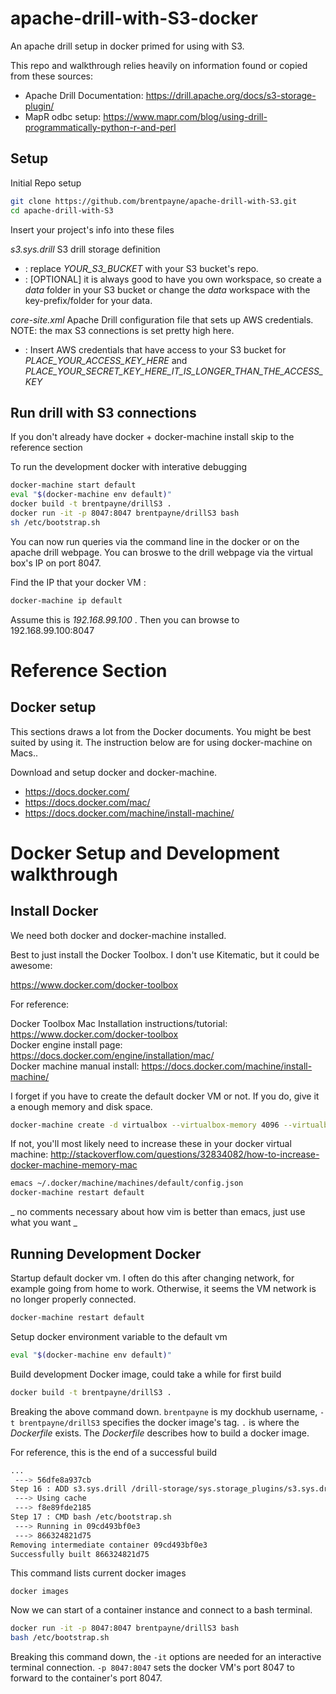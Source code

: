 # apache-drill-with-S3-docker
An apache drill setup in docker primed for using with S3.

This repo and walkthrough relies heavily on information found or copied from these sources:
  - Apache Drill Documentation: https://drill.apache.org/docs/s3-storage-plugin/
  - MapR odbc setup: https://www.mapr.com/blog/using-drill-programmatically-python-r-and-perl

## Setup

Initial Repo setup
```sh
git clone https://github.com/brentpayne/apache-drill-with-S3.git
cd apache-drill-with-S3
```

Insert your project's info into these files

*s3.sys.drill*
S3 drill storage definition
 -  : replace *YOUR_S3_BUCKET* with your S3 bucket's repo.
 -  : [OPTIONAL] it is always good to have you own workspace, so create a _data_ folder in your S3 bucket or change the _data_ workspace with the key-prefix/folder for your data.

*core-site.xml*
Apache Drill configuration file that sets up AWS credentials.  NOTE: the max S3 connections is set pretty high here.
 -  :  Insert AWS credentials that have access to your S3 bucket for *PLACE_YOUR_ACCESS_KEY_HERE* and *PLACE_YOUR_SECRET_KEY_HERE_IT_IS_LONGER_THAN_THE_ACCESS_KEY*

## Run drill with S3 connections
If you don't already have docker + docker-machine install skip to the reference section

To run the development docker with interative debugging
```sh
docker-machine start default
eval "$(docker-machine env default)"
docker build -t brentpayne/drillS3 .
docker run -it -p 8047:8047 brentpayne/drillS3 bash
sh /etc/bootstrap.sh
```

You can now run queries via the command line in the docker or on the apache drill webpage.
You can broswe to the drill webpage via the virtual box's IP on port 8047.

Find the IP that your docker VM :
```sh
docker-machine ip default
```

Assume this is _192.168.99.100_ . Then you can browse to 192.168.99.100:8047


# Reference Section 
## Docker setup

This sections draws a lot from the Docker documents.  You might be best suited by using it. The instruction below are for using docker-machine on Macs..

Download and setup docker and docker-machine.  
  - https://docs.docker.com/
  - https://docs.docker.com/mac/
  - https://docs.docker.com/machine/install-machine/

# Docker Setup and Development walkthrough

## Install Docker

We need both docker and docker-machine installed.

Best to just install the Docker Toolbox. I don't use Kitematic, but it could be awesome:

https://www.docker.com/docker-toolbox

For reference:

Docker Toolbox Mac Installation instructions/tutorial: https://www.docker.com/docker-toolbox <br>
Docker engine install page: https://docs.docker.com/engine/installation/mac/  <br>
Docker machine manual install: https://docs.docker.com/machine/install-machine/ <br>

I forget if you have to create the default docker VM or not.  If you do, give it a enough memory and disk space.
```sh
docker-machine create -d virtualbox --virtualbox-memory 4096 --virtualbox-disk-size 20000 default
```

If not, you'll most likely need to increase these in your docker virtual machine:
http://stackoverflow.com/questions/32834082/how-to-increase-docker-machine-memory-mac

```sh
emacs ~/.docker/machine/machines/default/config.json
docker-machine restart default
```
_ no comments necessary about how vim is better than emacs, just use what you want _

## Running Development Docker

Startup default docker vm.  I often do this after changing network, for example going from home to work.  Otherwise, it seems the VM network is no longer properly connected.
```sh
docker-machine restart default
```

Setup docker environment variable to the default vm
```sh
eval "$(docker-machine env default)"
```

Build development Docker image, could take a while for first build
```sh
docker build -t brentpayne/drillS3 .
```

Breaking the above command down.  `brentpayne` is my dockhub username, `-t brentpayne/drillS3` specifies the docker image's tag.  `.` is where the _Dockerfile_ exists.  The _Dockerfile_ describes how to build a docker image.

For reference, this is the end of a successful build
```sh
...
 ---> 56dfe8a937cb
Step 16 : ADD s3.sys.drill /drill-storage/sys.storage_plugins/s3.sys.drill
 ---> Using cache
 ---> f8e89fde2185
Step 17 : CMD bash /etc/bootstrap.sh
 ---> Running in 09cd493bf0e3
 ---> 866324821d75
Removing intermediate container 09cd493bf0e3
Successfully built 866324821d75
```

This command lists current docker images
```
docker images
```

Now we can start of a container instance and connect to a bash terminal.
```sh
docker run -it -p 8047:8047 brentpayne/drillS3 bash
bash /etc/bootstrap.sh
```

Breaking this command down, the `-it` options are needed for an interactive terminal connection.  `-p 8047:8047` sets the docker VM's port 8047 to forward to the container's port 8047.

